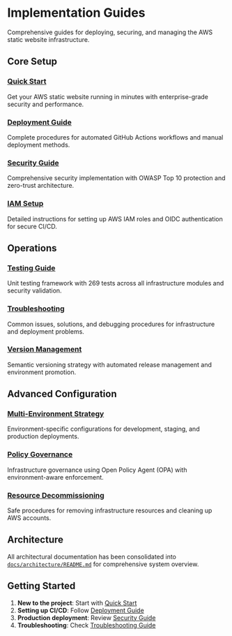 # Implementation Guides

Comprehensive guides for deploying, securing, and managing the AWS static website infrastructure.

## Core Setup

### [Quick Start](quick-start.md)
Get your AWS static website running in minutes with enterprise-grade security and performance.

### [Deployment Guide](guides/deployment-guide.md)
Complete procedures for automated GitHub Actions workflows and manual deployment methods.

### [Security Guide](guides/security-guide.md)
Comprehensive security implementation with OWASP Top 10 protection and zero-trust architecture.

### [IAM Setup](guides/iam-setup.md)
Detailed instructions for setting up AWS IAM roles and OIDC authentication for secure CI/CD.

## Operations

### [Testing Guide](guides/testing-guide.md)
Unit testing framework with 269 tests across all infrastructure modules and security validation.

### [Troubleshooting](guides/troubleshooting.md)
Common issues, solutions, and debugging procedures for infrastructure and deployment problems.

### [Version Management](guides/version-management.md)
Semantic versioning strategy with automated release management and environment promotion.

## Advanced Configuration

### [Multi-Environment Strategy](guides/multi-environment-strategy.md)
Environment-specific configurations for development, staging, and production deployments.

### [Policy Governance](guides/policy-governance.md)
Infrastructure governance using Open Policy Agent (OPA) with environment-aware enforcement.

### [Resource Decommissioning](guides/resource-decommissioning.md)
Safe procedures for removing infrastructure resources and cleaning up AWS accounts.

## Architecture

All architectural documentation has been consolidated into [`docs/architecture/README.md`](architecture/README.md) for comprehensive system overview.

## Getting Started

1. **New to the project**: Start with [Quick Start](quick-start.md)
2. **Setting up CI/CD**: Follow [Deployment Guide](guides/deployment-guide.md)
3. **Production deployment**: Review [Security Guide](guides/security-guide.md)
4. **Troubleshooting**: Check [Troubleshooting Guide](guides/troubleshooting.md)